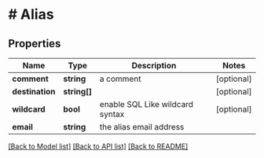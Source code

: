 # # Alias

## Properties

Name | Type | Description | Notes
------------ | ------------- | ------------- | -------------
**comment** | **string** | a comment | [optional]
**destination** | **string[]** |  | [optional]
**wildcard** | **bool** | enable SQL Like wildcard syntax | [optional]
**email** | **string** | the alias email address |

[[Back to Model list]](../../README.md#models) [[Back to API list]](../../README.md#endpoints) [[Back to README]](../../README.md)
